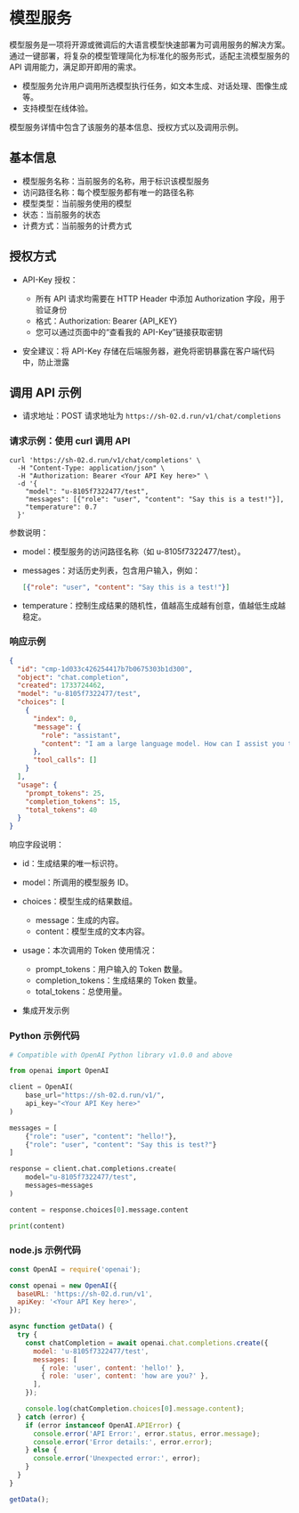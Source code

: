 # 模型服务

模型服务是一项将开源或微调后的大语言模型快速部署为可调用服务的解决方案。
通过一键部署，将复杂的模型管理简化为标准化的服务形式，适配主流模型服务的 API 调用能力，满足即开即用的需求。

- 模型服务允许用户调用所选模型执行任务，如文本生成、对话处理、图像生成等。
- 支持模型在线体验。

模型服务详情中包含了该服务的基本信息、授权方式以及调用示例。

## 基本信息

- 模型服务名称：当前服务的名称，用于标识该模型服务
- 访问路径名称：每个模型服务都有唯一的路径名称
- 模型类型：当前服务使用的模型
- 状态：当前服务的状态
- 计费方式：当前服务的计费方式

## 授权方式

- API-Key 授权：

    - 所有 API 请求均需要在 HTTP Header 中添加 Authorization 字段，用于验证身份
    - 格式：Authorization: Bearer {API_KEY}
    - 您可以通过页面中的“查看我的 API-Key”链接获取密钥

- 安全建议：将 API-Key 存储在后端服务器，避免将密钥暴露在客户端代码中，防止泄露

## 调用 API 示例

- 请求地址：POST 请求地址为 `https://sh-02.d.run/v1/chat/completions`

### 请求示例：使用 curl 调用 API

```shell
curl 'https://sh-02.d.run/v1/chat/completions' \
  -H "Content-Type: application/json" \
  -H "Authorization: Bearer <Your API Key here>" \
  -d '{
    "model": "u-8105f7322477/test",
    "messages": [{"role": "user", "content": "Say this is a test!"}],
    "temperature": 0.7
  }'
```

参数说明：

- model：模型服务的访问路径名称（如 u-8105f7322477/test）。
- messages：对话历史列表，包含用户输入，例如：

    ```json
    [{"role": "user", "content": "Say this is a test!"}]
    ```

- temperature：控制生成结果的随机性，值越高生成越有创意，值越低生成越稳定。

### 响应示例

```json
{
  "id": "cmp-1d033c426254417b7b0675303b1d300",
  "object": "chat.completion",
  "created": 1733724462,
  "model": "u-8105f7322477/test",
  "choices": [
    {
      "index": 0,
      "message": {
        "role": "assistant",
        "content": "I am a large language model. How can I assist you today?"
      },
      "tool_calls": []
    }
  ],
  "usage": {
    "prompt_tokens": 25,
    "completion_tokens": 15,
    "total_tokens": 40
  }
}
```

响应字段说明：

- id：生成结果的唯一标识符。
- model：所调用的模型服务 ID。
- choices：模型生成的结果数组。
    - message：生成的内容。
    - content：模型生成的文本内容。
- usage：本次调用的 Token 使用情况：
    - prompt_tokens：用户输入的 Token 数量。
    - completion_tokens：生成结果的 Token 数量。
    - total_tokens：总使用量。

- 集成开发示例

### Python 示例代码

```python
# Compatible with OpenAI Python library v1.0.0 and above

from openai import OpenAI

client = OpenAI(
    base_url="https://sh-02.d.run/v1/",
    api_key="<Your API Key here>"
)

messages = [
    {"role": "user", "content": "hello!"},
    {"role": "user", "content": "Say this is test?"}
]

response = client.chat.completions.create(
    model="u-8105f7322477/test",
    messages=messages
)

content = response.choices[0].message.content

print(content)
```

### node.js 示例代码

```js
const OpenAI = require('openai');

const openai = new OpenAI({
  baseURL: 'https://sh-02.d.run/v1',
  apiKey: '<Your API Key here>',
});

async function getData() {
  try {
    const chatCompletion = await openai.chat.completions.create({
      model: 'u-8105f7322477/test',
      messages: [
        { role: 'user', content: 'hello!' },
        { role: 'user', content: 'how are you?' },
      ],
    });

    console.log(chatCompletion.choices[0].message.content);
  } catch (error) {
    if (error instanceof OpenAI.APIError) {
      console.error('API Error:', error.status, error.message);
      console.error('Error details:', error.error);
    } else {
      console.error('Unexpected error:', error);
    }
  }
}

getData();
```
